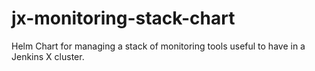 # jx-monitoring-stack-chart
Helm Chart for managing a stack of monitoring tools useful to have in a Jenkins X cluster.

